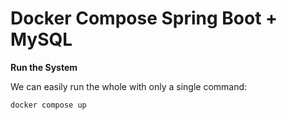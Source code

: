 # Docker Compose Spring Boot + MySQL

**Run the System**

We can easily run the whole with only a single command:
```
docker compose up
```
